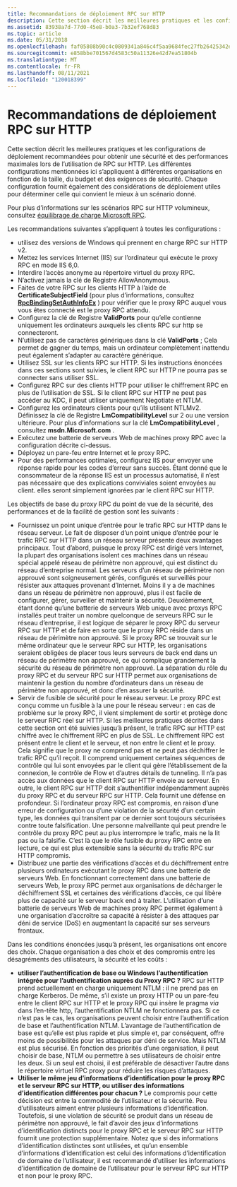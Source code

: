 ```yaml
---
title: Recommandations de déploiement RPC sur HTTP
description: Cette section décrit les meilleures pratiques et les configurations de déploiement recommandées pour obtenir une sécurité et des performances maximales lors de l’utilisation de RPC sur HTTP.
ms.assetid: 83938a7d-77d0-45e8-b0a3-7b32ef768d83
ms.topic: article
ms.date: 05/31/2018
ms.openlocfilehash: faf05808b90c4c0809341a846c4f5aa9684fec27fb26425342ec7e25fa98076b
ms.sourcegitcommit: e858bbe701567d4583c50a11326e42d7ea51804b
ms.translationtype: MT
ms.contentlocale: fr-FR
ms.lasthandoff: 08/11/2021
ms.locfileid: "120018399"
---
```

# <a name="rpc-over-http-deployment-recommendations"></a>Recommandations de déploiement RPC sur HTTP

Cette section décrit les meilleures pratiques et les configurations de déploiement recommandées pour obtenir une sécurité et des performances maximales lors de l’utilisation de RPC sur HTTP. Les différentes configurations mentionnées ici s’appliquent à différentes organisations en fonction de la taille, du budget et des exigences de sécurité. Chaque configuration fournit également des considérations de déploiement utiles pour déterminer celle qui convient le mieux à un scénario donné.

Pour plus d’informations sur les scénarios RPC sur HTTP volumineux, consultez [équilibrage de charge Microsoft RPC](rpc-load-balancing.md).

Les recommandations suivantes s’appliquent à toutes les configurations :

-   utilisez des versions de Windows qui prennent en charge RPC sur HTTP v2.
-   Mettez les services Internet (IIS) sur l’ordinateur qui exécute le proxy RPC en mode IIS 6,0.
-   Interdire l’accès anonyme au répertoire virtuel du proxy RPC.
-   N’activez jamais la clé de Registre AllowAnonymous.
-   Faites de votre RPC sur les clients HTTP à l’aide de **CertificateSubjectField** (pour plus d’informations, consultez [**RpcBindingSetAuthInfoEx**](/windows/desktop/api/Rpcdce/nf-rpcdce-rpcbindingsetauthinfoexa) ) pour vérifier que le proxy RPC auquel vous vous êtes connecté est le proxy RPC attendu.
-   Configurez la clé de Registre **ValidPorts** pour qu’elle contienne uniquement les ordinateurs auxquels les clients RPC sur http se connecteront.
-   N’utilisez pas de caractères génériques dans la clé **ValidPorts** ; Cela permet de gagner du temps, mais un ordinateur complètement inattendu peut également s’adapter au caractère générique.
-   Utilisez SSL sur les clients RPC sur HTTP. Si les instructions énoncées dans ces sections sont suivies, le client RPC sur HTTP ne pourra pas se connecter sans utiliser SSL.
-   Configurez RPC sur des clients HTTP pour utiliser le chiffrement RPC en plus de l’utilisation de SSL. Si le client RPC sur HTTP ne peut pas accéder au KDC, il peut utiliser uniquement Negotiate et NTLM.
-   Configurez les ordinateurs clients pour qu’ils utilisent NTLMv2. Définissez la clé de Registre **LmCompatibilityLevel** sur 2 ou une version ultérieure. Pour plus d’informations sur la clé **LmCompatibilityLevel** , consultez **msdn.Microsoft.com** .
-   Exécutez une batterie de serveurs Web de machines proxy RPC avec la configuration décrite ci-dessus.
-   Déployez un pare-feu entre Internet et le proxy RPC.
-   Pour des performances optimales, configurez IIS pour envoyer une réponse rapide pour les codes d’erreur sans succès. Étant donné que le consommateur de la réponse IIS est un processus automatisé, il n’est pas nécessaire que des explications conviviales soient envoyées au client. elles seront simplement ignorées par le client RPC sur HTTP.

Les objectifs de base du proxy RPC du point de vue de la sécurité, des performances et de la facilité de gestion sont les suivants :

-   Fournissez un point unique d’entrée pour le trafic RPC sur HTTP dans le réseau serveur. Le fait de disposer d’un point unique d’entrée pour le trafic RPC sur HTTP dans un réseau serveur présente deux avantages principaux. Tout d’abord, puisque le proxy RPC est dirigé vers Internet, la plupart des organisations isolent ces machines dans un réseau spécial appelé réseau de périmètre non approuvé, qui est distinct du réseau d’entreprise normal. Les serveurs d’un réseau de périmètre non approuvé sont soigneusement gérés, configurés et surveillés pour résister aux attaques provenant d’Internet. Moins il y a de machines dans un réseau de périmètre non approuvé, plus il est facile de configurer, gérer, surveiller et maintenir la sécurité. Deuxièmement, étant donné qu’une batterie de serveurs Web unique avec proxys RPC installés peut traiter un nombre quelconque de serveurs RPC sur le réseau d’entreprise, il est logique de séparer le proxy RPC du serveur RPC sur HTTP et de faire en sorte que le proxy RPC réside dans un réseau de périmètre non approuvé. Si le proxy RPC se trouvait sur le même ordinateur que le serveur RPC sur HTTP, les organisations seraient obligées de placer tous leurs serveurs de back end dans un réseau de périmètre non approuvé, ce qui complique grandement la sécurité du réseau de périmètre non approuvé. La séparation du rôle du proxy RPC et du serveur RPC sur HTTP permet aux organisations de maintenir la gestion du nombre d’ordinateurs dans un réseau de périmètre non approuvé, et donc d’en assurer la sécurité.
-   Servir de fusible de sécurité pour le réseau serveur. Le proxy RPC est conçu comme un fusible à la une pour le réseau serveur : en cas de problème sur le proxy RPC, il vient simplement de sortir et protège donc le serveur RPC réel sur HTTP. Si les meilleures pratiques décrites dans cette section ont été suivies jusqu’à présent, le trafic RPC sur HTTP est chiffré avec le chiffrement RPC en plus de SSL. Le chiffrement RPC est présent entre le client et le serveur, et non entre le client et le proxy. Cela signifie que le proxy ne comprend pas et ne peut pas déchiffrer le trafic RPC qu’il reçoit. Il comprend uniquement certaines séquences de contrôle qui lui sont envoyées par le client qui gère l’établissement de la connexion, le contrôle de Flow et d’autres détails de tunneling. Il n’a pas accès aux données que le client RPC sur HTTP envoie au serveur. En outre, le client RPC sur HTTP doit s’authentifier indépendamment auprès du proxy RPC et du serveur RPC sur HTTP. Cela fournit une défense en profondeur. Si l’ordinateur proxy RPC est compromis, en raison d’une erreur de configuration ou d’une violation de la sécurité d’un certain type, les données qui transitent par ce dernier sont toujours sécurisées contre toute falsification. Une personne malveillante qui peut prendre le contrôle du proxy RPC peut au plus interrompre le trafic, mais ne la lit pas ou la falsifie. C’est là que le rôle fusible du proxy RPC entre en lecture, ce qui est plus extensible sans la sécurité du trafic RPC sur HTTP compromis.
-   Distribuez une partie des vérifications d’accès et du déchiffrement entre plusieurs ordinateurs exécutant le proxy RPC dans une batterie de serveurs Web. En fonctionnant correctement dans une batterie de serveurs Web, le proxy RPC permet aux organisations de décharger le déchiffrement SSL et certaines des vérifications d’accès, ce qui libère plus de capacité sur le serveur back end à traiter. L’utilisation d’une batterie de serveurs Web de machines proxy RPC permet également à une organisation d’accroître sa capacité à résister à des attaques par déni de service (DoS) en augmentant la capacité sur ses serveurs frontaux.

Dans les conditions énoncées jusqu’à présent, les organisations ont encore des choix. Chaque organisation a des choix et des compromis entre les désagréments des utilisateurs, la sécurité et les coûts :

-   **utiliser l’authentification de base ou Windows l’authentification intégrée pour l’authentification auprès du Proxy RPC ?** RPC sur HTTP prend actuellement en charge uniquement NTLM : il ne prend pas en charge Kerberos. De même, s’il existe un proxy HTTP ou un pare-feu entre le client RPC sur HTTP et le proxy RPC qui insère le pragma *via* dans l’en-tête http, l’authentification NTLM ne fonctionnera pas. Si ce n’est pas le cas, les organisations peuvent choisir entre l’authentification de base et l’authentification NTLM. L’avantage de l’authentification de base est qu’elle est plus rapide et plus simple et, par conséquent, offre moins de possibilités pour les attaques par déni de service. Mais NTLM est plus sécurisé. En fonction des priorités d’une organisation, il peut choisir de base, NTLM ou permettre à ses utilisateurs de choisir entre les deux. Si un seul est choisi, il est préférable de désactiver l’autre dans le répertoire virtuel RPC proxy pour réduire les risques d’attaques.
-   **Utiliser le même jeu d’informations d’identification pour le proxy RPC et le serveur RPC sur HTTP, ou utiliser des informations d’identification différentes pour chacun ?** Le compromis pour cette décision est entre la commodité de l’utilisateur et la sécurité. Peu d’utilisateurs aiment entrer plusieurs informations d’identification. Toutefois, si une violation de sécurité se produit dans un réseau de périmètre non approuvé, le fait d’avoir des jeux d’informations d’identification distincts pour le proxy RPC et le serveur RPC sur HTTP fournit une protection supplémentaire. Notez que si des informations d’identification distinctes sont utilisées, et qu’un ensemble d’informations d’identification est celui des informations d’identification de domaine de l’utilisateur, il est recommandé d’utiliser les informations d’identification de domaine de l’utilisateur pour le serveur RPC sur HTTP et non pour le proxy RPC.

 

 




